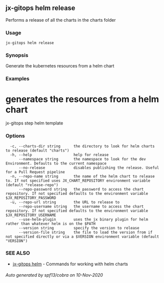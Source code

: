 ## jx-gitops helm release

Performs a release of all the charts in the charts folder

### Usage

```
jx-gitops helm release
```

### Synopsis

Generate the kubernetes resources from a helm chart

### Examples

  # generates the resources from a helm chart
  jx-gitops step helm template

### Options

```
  -c, --charts-dir string      the directory to look for helm charts to release (default "charts")
  -h, --help                   help for release
      --namespace string       the namespace to look for the dev Environment. Defaults to the current namespace
      --no-release             disables publishing the release. Useful for a Pull Request pipeline
  -n, --repo-name string       the name of the helm chart to release to. If not specified uses JX_CHART_REPOSITORY environment variable (default "release-repo")
      --repo-password string   the password to access the chart repository. If not specified defaults to the environment variable $JX_REPOSITORY_PASSWORD
  -u, --repo-url string        the URL to release to
      --repo-username string   the username to access the chart repository. If not specified defaults to the environment variable $JX_REPOSITORY_USERNAME
      --use-helm-plugin        uses the jx binary plugin for helm rather than whatever helm is on the $PATH
      --version string         specify the version to release
      --version-file string    the file to load the version from if not specified directly or via a $VERSION environment variable (default "VERSION")
```

### SEE ALSO

* [jx-gitops helm](jx-gitops_helm.md)	 - Commands for working with helm charts

###### Auto generated by spf13/cobra on 10-Nov-2020
